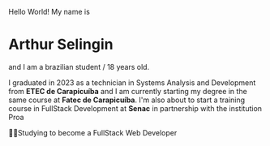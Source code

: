 Hello World! My name is <h1> Arthur Selingin  </h1> and I am a brazilian student / 18 years old.

I graduated in 2023 as a technician in Systems Analysis and Development from <strong>ETEC de Carapicuíba</strong> and I am currently starting my degree in the same course at <strong>Fatec de Carapicuíba</strong>. I'm also about to start a training course in FullStack Development at <strong>Senac</strong> in partnership with the institution Proa

👨‍💻Studying to become a FullStack Web Developer
   

